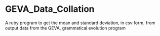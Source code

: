 GEVA_Data_Collation
===================

A ruby program to get the mean and standard deviation, in csv form, from output data from the GEVA, grammatical evolution program